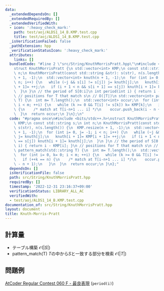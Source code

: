```yaml
---
data:
  _extendedDependsOn: []
  _extendedRequiredBy: []
  _extendedVerifiedWith:
  - icon: ':heavy_check_mark:'
    path: test/aoj/ALDS1_14_B.KMP.test.cpp
    title: test/aoj/ALDS1_14_B.KMP.test.cpp
  _isVerificationFailed: false
  _pathExtension: hpp
  _verificationStatusIcon: ':heavy_check_mark:'
  attributes:
    links: []
  bundledCode: "#line 2 \"src/String/KnuthMorrisPratt.hpp\"\n#include <bits/stdc++.h>\n\
    struct KnuthMorrisPratt {\n std::vector<int> KMP;\n const std::string s;\n int\
    \ n;\n KnuthMorrisPratt(const std::string &str): s(str), n(s.length()) {\n  KMP.resize(n\
    \ + 1, -1);\n  std::vector<int> knuth(n + 1, -1);\n  for (int i= 0, j= -1; i <\
    \ n; i++) {\n   while (~j && s[i] != s[j]) j= knuth[j];\n   knuth[i + 1]= KMP[i\
    \ + 1]= ++j;\n   if (i + 1 < n && s[i + 1] == s[j]) knuth[i + 1]= knuth[j];\n\
    \  }\n }\n // the period of S[0:i]\n int period(int i) { return i - KMP[i]; }\n\
    \ // positions for T that match s\n // O(|T|)\n std::vector<int> pattern_match(std::string\
    \ T) {\n  int m= T.length();\n  std::vector<int> occur;\n  for (int i= 0, k= 0;\
    \ i < m; ++i) {\n   while (k >= 0 && T[i] != s[k]) k= KMP[k];\n   if (++k == n)\
    \ {\n    /* match at T[i-n+1 ... i] */\n    occur.push_back(i - n + 1);\n   }\n\
    \  }\n  return occur;\n }\n};\n"
  code: "#pragma once\n#include <bits/stdc++.h>\nstruct KnuthMorrisPratt {\n std::vector<int>\
    \ KMP;\n const std::string s;\n int n;\n KnuthMorrisPratt(const std::string &str):\
    \ s(str), n(s.length()) {\n  KMP.resize(n + 1, -1);\n  std::vector<int> knuth(n\
    \ + 1, -1);\n  for (int i= 0, j= -1; i < n; i++) {\n   while (~j && s[i] != s[j])\
    \ j= knuth[j];\n   knuth[i + 1]= KMP[i + 1]= ++j;\n   if (i + 1 < n && s[i + 1]\
    \ == s[j]) knuth[i + 1]= knuth[j];\n  }\n }\n // the period of S[0:i]\n int period(int\
    \ i) { return i - KMP[i]; }\n // positions for T that match s\n // O(|T|)\n std::vector<int>\
    \ pattern_match(std::string T) {\n  int m= T.length();\n  std::vector<int> occur;\n\
    \  for (int i= 0, k= 0; i < m; ++i) {\n   while (k >= 0 && T[i] != s[k]) k= KMP[k];\n\
    \   if (++k == n) {\n    /* match at T[i-n+1 ... i] */\n    occur.push_back(i\
    \ - n + 1);\n   }\n  }\n  return occur;\n }\n};"
  dependsOn: []
  isVerificationFile: false
  path: src/String/KnuthMorrisPratt.hpp
  requiredBy: []
  timestamp: '2022-12-31 23:16:37+09:00'
  verificationStatus: LIBRARY_ALL_AC
  verifiedWith:
  - test/aoj/ALDS1_14_B.KMP.test.cpp
documentation_of: src/String/KnuthMorrisPratt.hpp
layout: document
title: Knuth-Morris-Pratt
---
```

## 計算量
 *  テーブル構築 $\mathcal{O}(|S|)$
 *  pattern_match(T) $T$の中から$S$と一致する部分を検索 $\mathcal{O}(|T|)$
## 問題例
[AtCoder Regular Contest 060 F - 最良表現](https://atcoder.jp/contests/arc060/tasks/arc060_d) (`period(i)`)
